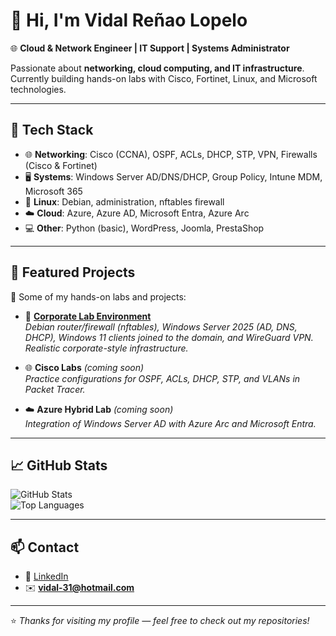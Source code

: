 # 👋 Hi, I'm Vidal Reñao Lopelo  

🌐 **Cloud & Network Engineer | IT Support | Systems Administrator**  

Passionate about **networking, cloud computing, and IT infrastructure**.  
Currently building hands-on labs with Cisco, Fortinet, Linux, and Microsoft technologies.  

---

## 🔧 Tech Stack
- 🌐 **Networking**: Cisco (CCNA), OSPF, ACLs, DHCP, STP, VPN, Firewalls (Cisco & Fortinet)  
- 🖥️ **Systems**: Windows Server AD/DNS/DHCP, Group Policy, Intune MDM, Microsoft 365  
- 🐧 **Linux**: Debian, administration, nftables firewall  
- ☁️ **Cloud**: Azure, Azure AD, Microsoft Entra, Azure Arc  
- 💻 **Other**: Python (basic), WordPress, Joomla, PrestaShop  

---

## 🚀 Featured Projects
📌 Some of my hands-on labs and projects:  

- 🏢 **[Corporate Lab Environment](https://github.com/vidal-renao-admin/Corporate-Lab-Environment)**  
  *Debian router/firewall (nftables), Windows Server 2025 (AD, DNS, DHCP), Windows 11 clients joined to the domain, and WireGuard VPN. Realistic corporate-style infrastructure.*  

- 🌐 **Cisco Labs** *(coming soon)*  
  *Practice configurations for OSPF, ACLs, DHCP, STP, and VLANs in Packet Tracer.*  

- ☁️ **Azure Hybrid Lab** *(coming soon)*  
  *Integration of Windows Server AD with Azure Arc and Microsoft Entra.*  

---

## 📈 GitHub Stats
![GitHub Stats](https://github-readme-stats.vercel.app/api?username=vidal-renao-admin&show_icons=true&theme=tokyonight)  
![Top Languages](https://github-readme-stats.vercel.app/api/top-langs/?username=vidal-renao-admin&layout=compact&theme=tokyonight)  

---

## 📫 Contact
- 💼 <a href="https://www.linkedin.com/in/vidalrenao" target="_blank">LinkedIn</a>  
- ✉️ **vidal-31@hotmail.com**  

---
⭐️ *Thanks for visiting my profile — feel free to check out my repositories!*

